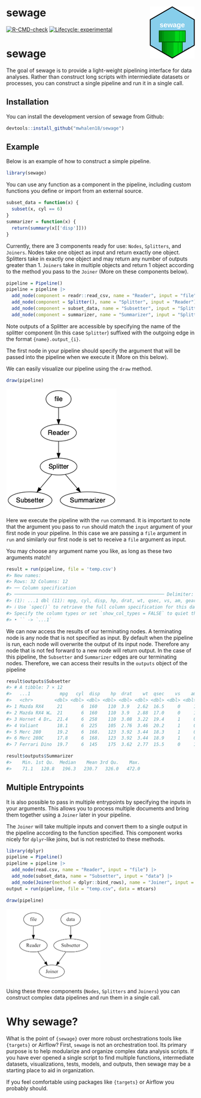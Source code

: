 
<!-- README.md is generated from README.Rmd. Please edit that file -->

# sewage <a href="https://mwhalen18.github.io/sewage/"><img src="man/figures/logo.png" align="right" height="139" /></a>

<!-- badges: start -->

[![R-CMD-check](https://github.com/mwhalen18/sewage/actions/workflows/R-CMD-check.yaml/badge.svg)](https://github.com/mwhalen18/sewage/actions/workflows/R-CMD-check.yaml)
[![Lifecycle:
experimental](https://img.shields.io/badge/lifecycle-experimental-orange.svg)](https://lifecycle.r-lib.org/articles/stages.html#experimental)
<!-- badges: end -->

# sewage

The goal of sewage is to provide a light-weight pipelining interface for
data analyses. Rather than construct long scripts with intermiediate
datasets or processes, you can construct a single pipeline and run it in
a single call.

## Installation

You can install the development version of sewage from Github:

``` r
devtools::install_github("mwhalen18/sewage")
```

## Example

Below is an example of how to construct a simple pipeline.

``` r
library(sewage)
```

You can use any function as a component in the pipeline, including
custom functions you define or import from an external source.

``` r
subset_data = function(x) {
  subset(x, cyl == 6)
}
summarizer = function(x) {
  return(summary(x[['disp']]))
}
```

Currently, there are 3 components ready for use: `Nodes`, `Splitters`,
and `Joiners`. Nodes take one object as input and return exactly one
object. Splitters take in exactly one object and may return any number
of outputs greater than 1. `Joiners` take in multiple objects and return
1 object according to the method you pass to the `Joiner` (More on these
components below).

``` r
pipeline = Pipeline()
pipeline = pipeline |>
  add_node(component = readr::read_csv, name = "Reader", input = "file") |>
  add_node(component = Splitter(), name = "Splitter", input = "Reader") |>
  add_node(component = subset_data, name = "Subsetter", input = "Splitter.output_2") |>
  add_node(component = summarizer, name = "Summarizer", input = "Splitter.output_1")
```

Note outputs of a Splitter are accessible by specifying the name of the
splitter component (In this case `Splitter`) suffixed with the outgoing
edge in the format `{name}.output_{i}`.

The first node in your pipeline should specify the argument that will be
passed into the pipeline when we execute it (More on this below).

We can easily visualize our pipeline using the `draw` method.

``` r
draw(pipeline)
```

![](man/figures/pipeline-vis.png)

Here we execute the pipeline with the `run` command. It is important to
note that the argument you pass to `run` should match the `input`
argument of your first node in your pipeline. In this case we are
passing a `file` argument in `run` and similarly our first node is set
to receive a `file` argument as input.

You may choose any argument name you like, as long as these two
arguments match!

``` r
result = run(pipeline, file = 'temp.csv')
#> New names:
#> Rows: 32 Columns: 12
#> ── Column specification
#> ──────────────────────────────────────────────────────── Delimiter: "," chr
#> (1): ...1 dbl (11): mpg, cyl, disp, hp, drat, wt, qsec, vs, am, gear, carb
#> ℹ Use `spec()` to retrieve the full column specification for this data. ℹ
#> Specify the column types or set `show_col_types = FALSE` to quiet this message.
#> • `` -> `...1`
```

We can now access the results of our terminating nodes. A terminating
node is any node that is not specified as input. By default when the
pipeline is run, each node will overwrite the output of its input node.
Therefore any node that is not fed forward to a new node will return
output. In the case of this pipeline, the `Subsetter` and `Summarizer`
edges are our terminating nodes. Therefore, we can access their results
in the `outputs` object of the pipeline

``` r
result$outputs$Subsetter
#> # A tibble: 7 × 12
#>   ...1           mpg   cyl  disp    hp  drat    wt  qsec    vs    am  gear  carb
#>   <chr>        <dbl> <dbl> <dbl> <dbl> <dbl> <dbl> <dbl> <dbl> <dbl> <dbl> <dbl>
#> 1 Mazda RX4     21       6  160    110  3.9   2.62  16.5     0     1     4     4
#> 2 Mazda RX4 W…  21       6  160    110  3.9   2.88  17.0     0     1     4     4
#> 3 Hornet 4 Dr…  21.4     6  258    110  3.08  3.22  19.4     1     0     3     1
#> 4 Valiant       18.1     6  225    105  2.76  3.46  20.2     1     0     3     1
#> 5 Merc 280      19.2     6  168.   123  3.92  3.44  18.3     1     0     4     4
#> 6 Merc 280C     17.8     6  168.   123  3.92  3.44  18.9     1     0     4     4
#> 7 Ferrari Dino  19.7     6  145    175  3.62  2.77  15.5     0     1     5     6
```

``` r
result$outputs$Summarizer
#>    Min. 1st Qu.  Median    Mean 3rd Qu.    Max. 
#>    71.1   120.8   196.3   230.7   326.0   472.0
```

## Multiple Entrypoints

It is also possible to pass in multiple entrypoints by specifying the
inputs in your arguments. This allows you to process multiple documents
and bring them together using a `Joiner` later in your pipeline.

The `Joiner` will take multiple inputs and convert them to a single
output in the pipeline according to the function specified. This
component works nicely for `dplyr`-like joins, but is not restricted to
these methods.

``` r
library(dplyr)
pipeline = Pipeline()
pipeline = pipeline |>
  add_node(read.csv, name = "Reader", input = "file") |>
  add_node(subset_data, name = "Subsetter", input = "data") |>
  add_node(Joiner(method = dplyr::bind_rows), name = "Joiner", input = c("Reader", "Subsetter"))
output = run(pipeline, file = "temp.csv", data = mtcars)
```

``` r
draw(pipeline)
```

<img src="man/figures/multi-pipeline-viz.png" style="width:50.0%" />

Using these three components (`Nodes`, `Splitters` and `Joiners`) you
can construct complex data pipelines and run them in a single call.

# Why sewage?

What is the point of `{sewage}` over more robust orchestrations tools
like `{targets}` or Airflow? First, `sewage` is not an orchestration
tool. Its primary purpose is to help modularize and organize complex
data analysis scripts. If you have ever opened a single script to find
multiple functions, intermediate datasets, visualizations, tests,
models, and outputs, then sewage may be a starting place to aid in
organization.

If you feel comfortable using packages like `{targets}` or Airflow you
probably should.
